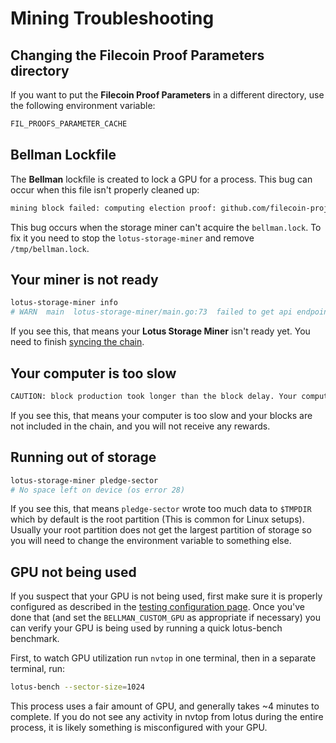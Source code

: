 # Mining Troubleshooting

## Changing the Filecoin Proof Parameters directory

If you want to put the **Filecoin Proof Parameters** in a different directory,
use the following environment variable:

```sh
FIL_PROOFS_PARAMETER_CACHE
```

## Bellman Lockfile

The **Bellman** lockfile is created to lock a GPU for a process. This bug can
occur when this file isn't properly cleaned up:

```sh
mining block failed: computing election proof: github.com/filecoin-project/lotus/miner.(*Miner).mineOne
```

This bug occurs when the storage miner can't acquire the `bellman.lock`. To fix
it you need to stop the `lotus-storage-miner` and remove `/tmp/bellman.lock`.

## Your miner is not ready

```sh
lotus-storage-miner info
# WARN  main  lotus-storage-miner/main.go:73  failed to get api endpoint: (/Users/myrmidon/.lotusstorage) %!w(*errors.errorString=&{API not running (no endpoint)}):
```

If you see this, that means your **Lotus Storage Miner** isn't ready yet. You
need to finish [syncing the chain](https://docs.lotu.sh/en+join-testnet).

## Your computer is too slow

```sh
CAUTION: block production took longer than the block delay. Your computer may not be fast enough to keep up
```

If you see this, that means your computer is too slow and your blocks are not
included in the chain, and you will not receive any rewards.

## Running out of storage

```sh
lotus-storage-miner pledge-sector
# No space left on device (os error 28)
```

If you see this, that means `pledge-sector` wrote too much data to `$TMPDIR`
which by default is the root partition (This is common for Linux setups).
Usually your root partition does not get the largest partition of storage so you
will need to change the environment variable to something else.

## GPU not being used

If you suspect that your GPU is not being used, first make sure it is properly
configured as described in the [testing configuration page](hardware-mining.md).
Once you've done that (and set the `BELLMAN_CUSTOM_GPU` as appropriate if
necessary) you can verify your GPU is being used by running a quick lotus-bench
benchmark.

First, to watch GPU utilization run `nvtop` in one terminal, then in a separate
terminal, run:

```sh
lotus-bench --sector-size=1024
```

This process uses a fair amount of GPU, and generally takes ~4 minutes to
complete. If you do not see any activity in nvtop from lotus during the entire
process, it is likely something is misconfigured with your GPU.
